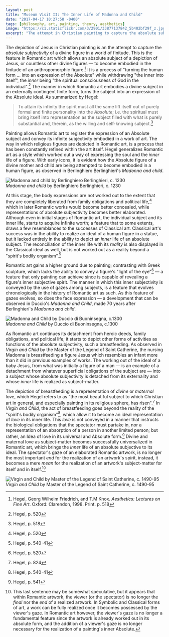 ```yaml
---
layout: post
title: "Museum Visit II: The Inner Life of Madonna and Child"
date: "2017-04-17 10:27:58 -0400"
tags: [philosophy, art, painting, theory, aesthetics]
image: "https://c1.staticflickr.com/3/2901/33877137842_5b402bf29f_z.jpg"
excerpt: "The attempt in Christian painting to capture the absolute subjectivity of a divine figure in a world of finitude"
---
```


The depiction of Jesus in Christian painting is an the attempt to capture the *absolute subjectivity* of a divine figure in a world of finitude. This is the feature in Romantic art which allows an absolute subject of a depiction of Jesus, or countless other divine figures — to become embodied in the finitude of an anthropomorphic figure.[^8fb309f4] It is a process of "turning the human form ... into an expression of the Absolute" while withdrawing "the inner into itself", the *inner* being "the spiritual consciousness of God in the individual".[^0acd34cb] The manner in which Romantic art embodies a divine subject in an externally contingent finite form, turns the subject into an expression of the Absolute ideal. As summarized by Hegel:

> To attain its infinity the spirit must all the same lift itself out of purely formal and finite personality into the *Absolute*; i.e. the spiritual must bring itself into representation as the subject filled with what is purely substantial and, therein, as the willing and self-knowing subject.[^6a38549d]

Painting allows Romantic art to register the expression of an Absolute subject and convey its infinite subjectivity embodied in a work of art. The way in which religious figures are depicted in Romantic art, is a process that has been constantly refined within the art itself. Hegel generalizes Romantic art as a style which worked out a way of expressing the soul and the *inner* life of a figure. With early icons, it is evident how the Absolute figure of a divine mother and child are being attempted to become embodied in a human figure, as observed in Berlinghiero Berlinghieri's *Madonna and child*.

![Madonna and child by Berlinghiero Berlinghieri, c. 1230](https://c1.staticflickr.com/3/2837/33877138092_eb8d419d6b_z.jpg)   
*Madonna and child* by Berlinghiero Berlinghieri, c. 1230

At this stage, the body expressions are not worked out to the extent that they are completely liberated from family obligations and political life,[^d81c57ac] which in later Romantic works would become better concealed, while representations of absolute subjectivity becomes better elaborated. Although even in initial stages of Romantic art, the individual subject and its inner life, starts to acquire infinite worth; a feature that to some extents, draws a few resemblances to the successes of Classical art. Classical art's success was in the ability to realize an ideal of a human figure in a statue, but it lacked entirely in the ability to depict an *inner* life of an absolute subject. The reconciliation of the inner life with its *reality* is also displayed in the Classical ideal as well, but is not worked out as a reality beyond a "spirit's bodily organism".[^0b52f97d]

Romantic art gains a higher ground due to painting; contrasting with Greek sculpture, which lacks the ability to convey a figure's "light of the eye"[^7b940986] — a feature that only painting can achieve since is capable of revealing a figure's inner subjective spirit. The manner in which this inner subjectivity is conveyed by the use of gazes among subjects, is a feature that evolves chronologically in the history of Romantic art as such. As this feature of gazes evolves, so does the face expression — a development that can be observed in Duccio's *Madonna and Child*, made 70 years after Berlinghieri's *Madonna and child*.

![*Madonna and Child* by Duccio di Buoninsegna, c.1300](https://c2.staticflickr.com/4/3942/33877137962_f4061cc199_z.jpg)  
*Madonna and Child* by Duccio di Buoninsegna, c.1300

As Romantic art continues its detachment from heroic deeds, family obligations, and political life; it starts to depict other forms of activities as functions of the absolute subjectivity, such a breastfeeding. As observed in *Virgin and Child* by the Master of the Legend of Saint Catherine, the nursing Madonna is breastfeeding a figure Jesus which resembles an infant more than it did in previous examples of works. The working out of the ideal of a baby Jesus, from what was initially a figure of a man — is an example of a detachment from whatever superficial obligations of the subject are — into a subject whose absolute subjectivity is detached from its externality and whose *inner* life is realized as subject-matter.

The depiction of breastfeeding is a representation of *divine* or *maternal* love, which Hegel refers to as "the most beautiful subject to which Christian art in general, and especially painting in its religious sphere, has risen".[^83716322] In *Virgin and Child*, the act of breastfeeding goes beyond the reality of the "spirit's bodily organism"[^397ef1b7], which allow it to become an ideal representation of *love* in its inner life. This *love* is not conveyed in a manner that instructs the biological obligations that the spectator must partake in, nor a representation of an absorption of a person in another limited person; but rather, an Idea of love in its universal and Absolute form.[^205ec3ea] Divine and maternal love as subject-matter becomes successfully universalized in Romantic art, which brings the *inner* life of an absolute subjective to its ideal. The spectator's gaze of an elaborated Romantic artwork, is no longer the most important *end* for the realization of an artwork's spirit, instead, it becomes a mere *mean* for the realization of an artwork's subject-matter for itself and in itself.[^db7e24cc]

[^db7e24cc]: This last sentence may be somewhat speculative, but it appears that within Romantic artwork, the viewer (or the spectator) is no longer the *final* nor the *end* of a realized artwork. In Symbolic and Classical forms of art, a work can be fully realized once it becomes possessed by the viewer's gaze. In Romantic art however, the viewer's gaze is no longer a fundamental feature since the artwork is already worked out in its absolute form, and the addition of a viewer's gaze is no longer necessary for the realization of a painting's inner Absolute.

![*Virgin and Child* by Master of the Legend of Saint Catherine, c. 1490-95](https://c1.staticflickr.com/3/2901/33877137842_5b402bf29f_z.jpg)  
*Virgin and Child* by Master of the Legend of Saint Catherine, c. 1490-95

[^d81c57ac]: Hegel, p. 520

[^0acd34cb]: Hegel, p. 520

[^8fb309f4]: Hegel, Georg Wilhelm Friedrich, and T.M Knox. *Aesthetics: Lectures on Fine Art*. Oxford: Clarendon, 1998. Print. p. 518

[^6a38549d]: Hegel, p. 518

[^0b52f97d]: Hegel, p. 540-41

[^7b940986]: Hegel, p. 520

[^205ec3ea]: Hegel, p. 541

[^397ef1b7]: Hegel, p. 540-41

[^83716322]: Hegel, p. 824
